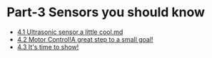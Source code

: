 # Part-3 Sensors you should know

- [4.1 Ultrasonic sensor,a little cool.md](<07.Ultrasonic sensor,a little cool.md>)
- [4.2 Motor Control!A great step to a small goal!](<08.Motor Control!A great step to a small goal!.md>)
- [4.3 It's time to show!](<09.It's time to show!.md>)
